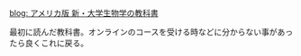 [blog: アメリカ版 新・大学生物学の教科書](https://karino2.github.io/2021/06/21/biology_text_bluebacks.html)

最初に読んだ教科書。オンラインのコースを受ける時などに分からない事があったら良くこれに戻る。